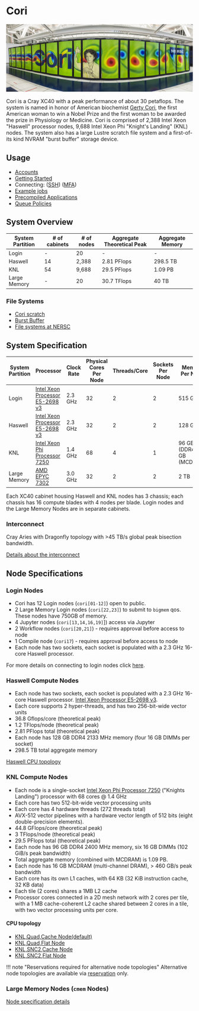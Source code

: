 # Cori

<a name="Cori_panorama"></a>
![Cori_panorama](images/cori-panorama-1997x723.jpg)

Cori is a Cray XC40 with a peak performance of about 30 petaflops.
The system is named in honor of American
biochemist [Gerty Cori](https://en.wikipedia.org/wiki/Gerty_Cori), the
first American woman to win a Nobel Prize and the first woman to be
awarded the prize in Physiology or Medicine. Cori is comprised of
2,388 Intel Xeon "Haswell" processor nodes, 9,688 Intel Xeon Phi
"Knight's Landing" (KNL) nodes. The system also has a large Lustre
scratch file system and a first-of-its kind NVRAM "burst buffer"
storage device.

## Usage

* [Accounts](../../accounts/index.md)
* [Getting Started](../../getting-started.md)
* Connecting: ([SSH](../../connect/index.md#ssh)) ([MFA](../../connect/mfa.md))
* [Example jobs](../../jobs/examples/index.md)
* [Precompiled Applications](../../applications/index.md)
* [Queue Policies](../../jobs/policy.md)

## System Overview

| System Partition | # of cabinets | # of nodes | Aggregate Theoretical Peak | Aggregate Memory |
|------------------|---------------|------------|----------------------------|------------------|
| Login            | -             | 20         | -                          | -                |
| Haswell          | 14            | 2,388      | 2.81 PFlops                | 298.5 TB         |
| KNL              | 54            | 9,688      | 29.5 PFlops                | 1.09 PB          |
| Large Memory     | -             | 20         | 30.7 TFlops                | 40 TB            |

### File Systems

* [Cori scratch](../../filesystems/cori-scratch.md)
* [Burst Buffer](../../filesystems/cori-burst-buffer.md)
* [File systems at NERSC](../../filesystems/index.md)

## System Specification

| System Partition | Processor                         | Clock Rate | Physical  Cores Per Node | Threads/Core | Sockets Per Node | Memory Per Node               |
|------------------|-----------------------------------|------------|--------------------------|--------------|------------------|-------------------------------|
| Login            | [Intel Xeon Processor E5-2698 v3] | 2.3 GHz    | 32                       | 2            | 2                | 515 GB                        |
| Haswell          | [Intel Xeon Processor E5-2698 v3] | 2.3 GHz    | 32                       | 2            | 2                | 128 GB                        |
| KNL              | [Intel Xeon Phi Processor 7250]   | 1.4 GHz    | 68                       | 4            | 1                | 96 GB (DDR4), 16 GB (MCDRAM) |
| Large Memory     | [AMD EPYC 7302]                   | 3.0 GHz    | 32                       | 2            | 2                | 2 TB                          |

Each XC40 cabinet housing Haswell and KNL nodes has 3 chassis; each
chassis has 16 compute blades with 4 nodes per blade. Login nodes
and the Large Memory Nodes are in separate cabinets.

[Intel Xeon Processor E5-2698 v3]: https://ark.intel.com/products/81060/Intel-Xeon-Processor-E5-2698-v3-40M-Cache-2_30-GHz
[Intel Xeon Phi Processor 7250]: http://ark.intel.com/products/94035/Intel-Xeon-Phi-Processor-7250-16GB-1_40-GHz-68-core
[AMD EPYC 7302]: https://www.amd.com/en/products/cpu/amd-epyc-7302

### Interconnect

Cray Aries with Dragonfly topology with >45 TB/s global peak bisection
bandwidth.

[Details about the interconnect](interconnect/index.md)

## Node Specifications

### Login Nodes

* Cori has 12 Login nodes (`cori[01-12]`) open to public.
* 2 Large Memory Login nodes (`cori[22,23]`) to submit to `bigmem` qos. These nodes have 750GB of memory.
* 4 Jupyter nodes (`cori[13,14,16,19]`]) access via Jupyter
* 2 Workflow nodes (`cori[20,21]`) - requires approval before access to node
* 1 Compile node (`cori17`) - requires approval before access to node
* Each node has two sockets, each socket is populated with a 2.3 GHz 16-core Haswell processor.

For more details on connecting to login nodes click [here](../../connect/index.md). 
    
### Haswell Compute Nodes

* Each node has two sockets, each socket is populated with a
  2.3 GHz 16-core Haswell processor.
  [Intel Xeon Processor E5-2698 v3](https://ark.intel.com/products/81060/Intel-Xeon-Processor-E5-2698-v3-40M-Cache-2_30-GHz).
* Each core supports 2 hyper-threads, and has two 256-bit-wide vector
  units
* 36.8 Gflops/core (theoretical peak)
* 1.2 TFlops/node (theoretical peak)
* 2.81 PFlops total (theoretical peak)
* Each node has 128 GB DDR4 2133 MHz memory (four 16 GB DIMMs per
  socket)
* 298.5 TB total aggregate memory

[Haswell CPU topology](images/haswell_node.png)

### KNL Compute Nodes

* Each node is a single-socket [Intel Xeon Phi Processor
  7250](http://ark.intel.com/products/94035/Intel-Xeon-Phi-Processor-7250-16GB-1_40-GHz-68-core)
  ("Knights Landing") processor with 68 cores @ 1.4 GHz
* Each core has two 512-bit-wide vector processing units
* Each core has 4 hardware threads (272 threads total)
* AVX-512 vector pipelines with a hardware vector length of 512 bits (eight double-precision elements).
* 44.8 GFlops/core (theoretical peak)
* 3 TFlops/node (theoretical peak)
* 29.5 PFlops total (theoretical peak)
* Each node has 96 GB DDR4 2400 MHz memory, six 16 GB DIMMs (102 GiB/s
  peak bandwidth)
* Total aggregate memory (combined with MCDRAM) is 1.09 PB.
* Each node has 16 GB MCDRAM (multi-channel DRAM), > 460 GB/s peak
  bandwidth
* Each core has its own L1 caches, with 64 KB (32 KiB instruction
  cache, 32 KB data)
* Each tile (2 cores) shares a 1MB L2 cache
* Processor cores connected in a 2D mesh network with 2 cores per
  tile, with a 1 MB cache-coherent L2 cache shared between 2 cores in
  a tile, with two vector processing units per core.

#### CPU topology

* [KNL,Quad,Cache Node(default)](images/knl_quad_cache_node.png)
* [KNL,Quad,Flat Node](images/knl_quad_flat_node.png)
* [KNL,SNC2,Cache Node](images/knl_snc2_cache_node.png)
* [KNL,SNC2,Flat Node](images/knl_snc2_flat_node.png)

!!! note "Reservations required for alternative node topologies"
    Alternative node topologies are available via
    [reservation](https://nersc.servicenowservices.com/nav_to.do?uri=%2Fcom.glideapp.servicecatalog_cat_item_view.do%3Fv%3D1%26sysparm_id%3D1c2ac48f6f8cd2008ca9d15eae3ee4a5%26sysparm_link_parent%3De15706fc0a0a0aa7007fc21e1ab70c2f%26sysparm_catalog%3De0d08b13c3330100c8b837659bba8fb4%26sysparm_catalog_view%3Dcatalog_default%26sysparm_view%3Dcatalog_default)
    only.

### Large Memory Nodes (`cmem` Nodes)

[Node specification details](../cori-largemem/index.md)
